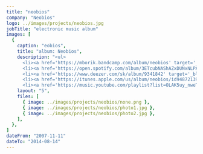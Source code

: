 ```yaml
---
title: "neobios"
company: "Neobios"
logo: ../images/projects/neobios.jpg
jobTitle: "electronic music album"
images: [
  {
    caption: "eobios",
    title: "album: Neobios",
    description: "<ul>
      <li><a href='https://mborik.bandcamp.com/album/neobios' target='_blank' ref='nofollow noreferrer'>Bandcamp</a></li>
      <li><a href='https://open.spotify.com/album/3ETcubNAShAZxDUNxNLPAl' target='_blank' ref='nofollow noreferrer'>Spotify</a></li>
      <li><a href='https://www.deezer.com/sk/album/9341842' target='_blank' ref='nofollow noreferrer'>Deezer</a></li>
      <li><a href='https://itunes.apple.com/us/album/neobios/id948721396' target='_blank' ref='nofollow noreferrer'>iTunes</a></li>
      <li><a href='https://music.youtube.com/playlist?list=OLAK5uy_nweTMEcQpBt0f916TRAEZ_9JzCYweTJHA' target='_blank' ref='nofollow noreferrer'>Youtube Music</a></li></ul>",
    layout: "5",
    files: [
      { image: ../images/projects/neobios/none.png },
      { image: ../images/projects/neobios/photo1.jpg },
      { image: ../images/projects/neobios/photo2.jpg },
    ],
  },
]
dateFrom: "2007-11-11"
dateTo: "2014-08-14"
---
```


